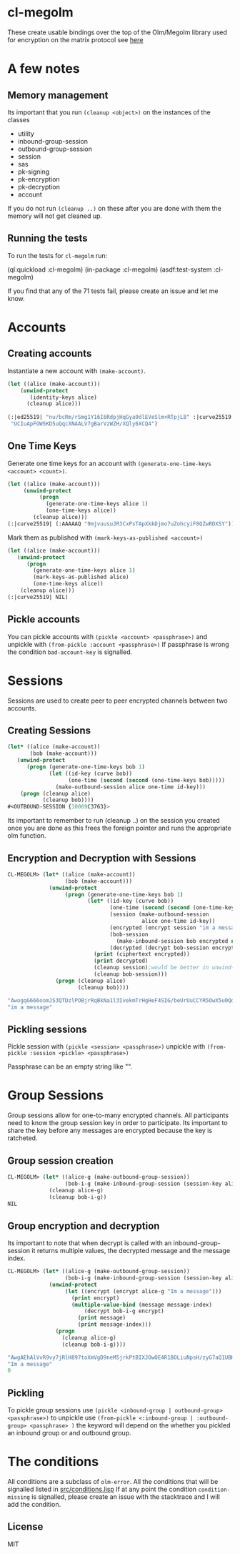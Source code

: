# cl-megolm
These create usable bindings over the top of the Olm/Megolm library used for encryption on the matrix protocol see [here](https://gitlab.matrix.org/matrix-org/olm/-/tree/master/)

# A few notes

## Memory management

Its important that you run `(cleanup <object>)` on the instances of the classes

- utility
- inbound-group-session
- outbound-group-session
- session
- sas
- pk-signing
- pk-encryption
- pk-decryption
- account

If you do not run `(cleanup ..)` on these after you are done with them the memory will not get cleaned up.

## Running the tests

To run the tests for `cl-megolm` run:

(ql:quickload :cl-megolm)
(in-package :cl-megolm)
(asdf:test-system :cl-megolm)

If you find that any of the 71 tests fail, please create an issue and let me know.


# Accounts

## Creating accounts

Instantiate a new account with `(make-account)`.

```lisp
(let ((alice (make-account)))
    (unwind-protect 
       (identity-keys alice)
      (cleanup alice)))
               
(:|ed25519| "nu/bcRm/rSmg1Y16I6RdpjHqGya9dlEVeSlm+RTpjL8" :|curve25519|
 "UCIuApFOW5KD5uQqcXNAALV7gBarVzWZH/XQly6XCQ4")
```
## One Time Keys
Generate one time keys for an account with `(generate-one-time-keys <account> <count>)`.

```lisp
(let ((alice (make-account)))
     (unwind-protect
          (progn 
            (generate-one-time-keys alice 1)
            (one-time-keys alice))
        (cleanup alice)))
(:|curve25519| (:AAAAAQ "9mjvuusuJR3CxPsTApXkkDjmo7uZohcyiF8QZwRDXSY"))
```

Mark them as published with `(mark-keys-as-published <account>)`
```lisp
(let ((alice (make-account)))
   (unwind-protect
      (progn 
        (generate-one-time-keys alice 1)
        (mark-keys-as-published alice)
        (one-time-keys alice))
    (cleanup alice)))
(:|curve25519| NIL)
```
## Pickle accounts
You can pickle accounts with `(pickle <account> <passphrase>)` and unpickle with `(from-pickle :account <passphrase>)` If passphrase is wrong the condition `bad-account-key` is signalled.

# Sessions
Sessions are used to create peer to peer encrypted channels between two accounts.

## Creating Sessions

```lisp
(let* ((alice (make-account))
       (bob (make-account)))
   (unwind-protect
      (progn (generate-one-time-keys bob 1)
             (let ((id-key (curve bob))
                   (one-time (second (second (one-time-keys bob)))))
               (make-outbound-session alice one-time id-key)))
    (progn (cleanup alice)
           (cleanup bob))))
#<OUTBOUND-SESSION {10069C3763}>
```
Its important to remember to run (cleanup ..) on the session you created once you
are done as this frees the foreign pointer and runs the appropriate olm function.

## Encryption and Decryption with Sessions
```lisp
CL-MEGOLM> (let* ((alice (make-account))
                  (bob (make-account)))
             (unwind-protect
                  (progn (generate-one-time-keys bob 1)
                         (let* ((id-key (curve bob))
                                (one-time (second (second (one-time-keys bob))))
                                (session (make-outbound-session
                                          alice one-time id-key))
                                (encrypted (encrypt session "im a message"))
                                (bob-session
                                  (make-inbound-session bob encrypted nil))
                                (decrypted (decrypt bob-session encrypted)))
                           (print (ciphertext encrypted))
                           (print decrypted)
                           (cleanup session);would be better in unwind-protect
                           (cleanup bob-session)))
               (progn (cleanup alice)
                      (cleanup bob))))

"AwogqG666oomJS3QTDzlPOBjrRqBkNa1l3IvekmTrHgHeF4SIG/beUrUuCCYR5OwX5u0QdJpnR8lnQBpfAODx4/fkQB6GiAjSwCQ9FTABplH+1RxPEcYGMrbqPeLMzTvdgYJTedPIiI/Awog2c5GHjNKlFLBh6yAJu5EFAs+Jo75BFZwUkRT68lvN2MQACIQcoDAnBDFfE1C6e8PeyDMIQf7UhYDYS+y" 
"im a message"
```
## Pickling sessions
Pickle session with `(pickle <session> <passphrase>)` unpickle with `(from-pickle :session <pickle> <passphrase>)`

Passphrase can be an empty string like "".

# Group Sessions

Group sessions allow for one-to-many encrypted channels. All participants need to know the group session key in order to participate. Its important to share the key before any messages are encrypted because the key is ratcheted.

## Group session creation

```lisp
CL-MEGOLM> (let* ((alice-g (make-outbound-group-session))
                  (bob-i-g (make-inbound-group-session (session-key alice-g))))
             (cleanup alice-g)
             (cleanup bob-i-g))
NIL
```

## Group encryption and decryption
Its important to note that when decrypt is called with an inbound-group-session
it returns multiple values, the decrypted message and the message index.
```lisp
CL-MEGOLM> (let* ((alice-g (make-outbound-group-session))
                  (bob-i-g (make-inbound-group-session (session-key alice-g))))
             (unwind-protect
                  (let ((encrypt (encrypt alice-g "Im a message")))
                    (print encrypt)
                    (multiple-value-bind (message message-index)
                        (decrypt bob-i-g encrypt)
                      (print message)
                      (print message-index)))
               (progn 
                 (cleanup alice-g)
                 (cleanup bob-i-g))))

"AwgAEhAlVvR9vy7jRlH897toXmVgD9neM5jrkPtBIXJOwOE4R1BOLiuNpsH/zyG7aQ1UBKzXHUFHwiXgHVBjQDHnjAWJ8VzfQUSqOymBH7u+ZVB4qMQqg1XBiGEJ" 
"Im a message" 
0 
```

## Pickling
To pickle group sessions use `(pickle <inbound-group | outbound-group> <passphrase>)` to unpickle
use `(from-pickle <:inbound-group | :outbound-group> <passphrase> )` the keyword will depend on the whether you pickled an inbound group or and outbound group.




# The conditions

All conditions are a subclass of `olm-error`. All the conditions
that will be signalled listed in [src/conditions.lisp](https://github.com/K1D77A/cl-megolm/blob/master/src/conditions.lisp)
If at any point the condition `condition-missing` is signalled, please create an
issue with the stacktrace and I will add the condition.






## License

MIT
